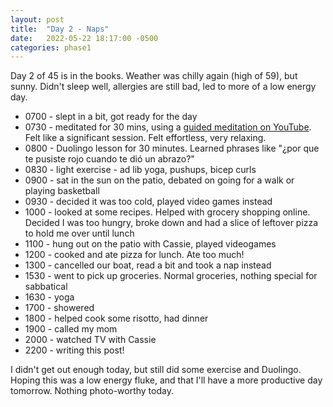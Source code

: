 ```yaml
---
layout: post
title:  "Day 2 - Naps"
date:   2022-05-22 18:17:00 -0500
categories: phase1
---
```


Day 2 of 45 is in the books. Weather was chilly again (high of 59), but sunny. Didn't sleep well, allergies are still bad, led to more of a
low energy day.

* 0700 - slept in a bit, got ready for the day
* 0730 - meditated for 30 mins, using a [guided meditation on YouTube](https://www.youtube.com/watch?v=1vx8iUvfyCY&t=1613s). Felt like a
significant session. Felt effortless, very relaxing.
* 0800 - Duolingo lesson for 30 minutes. Learned phrases like "¿por que te pusiste rojo cuando te dió un abrazo?"
* 0830 - light exercise - ad lib yoga, pushups, bicep curls
* 0900 - sat in the sun on the patio, debated on going for a walk or playing basketball
* 0930 - decided it was too cold, played video games instead
* 1000 - looked at some recipes. Helped with grocery shopping online. Decided I was too hungry, broke down and had a slice of leftover
pizza to hold me over until lunch
* 1100 - hung out on the patio with Cassie, played videogames
* 1200 - cooked and ate pizza for lunch. Ate too much!
* 1300 - cancelled our boat, read a bit and took a nap instead
* 1530 - went to pick up groceries. Normal groceries, nothing special for sabbatical
* 1630 - yoga
* 1700 - showered
* 1800 - helped cook some risotto, had dinner
* 1900 - called my mom
* 2000 - watched TV with Cassie
* 2200 - writing this post!


I didn't get out enough today, but still did some exercise and Duolingo. Hoping this was a low energy fluke, and that I'll have a more
productive day tomorrow. Nothing photo-worthy today.
